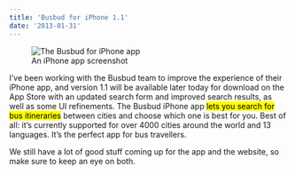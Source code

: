 ```yaml
---
title: 'Busbud for iPhone 1.1'
date: '2013-01-31'
---
```


<figure>
    <img src ="/images/posts/busbud-iphone-1.1.png" alt="The Busbud for iPhone app">
    <figcaption>An iPhone app screenshot</figcaption>
</figure>

I’ve been working with the Busbud team to improve the experience of their iPhone app, and version 1.1 will be available later today for download on the App Store with an updated search form and improved search results, as well as some UI refinements. The Busbud iPhone app <mark>lets you search for bus itineraries</mark> between cities and choose which one is best for you. Best of all: it’s currently supported for over 4000 cities around the world and 13 languages. It’s the perfect app for bus travellers.

We still have a lot of good stuff coming up for the app and the website, so make sure to keep an eye on both.